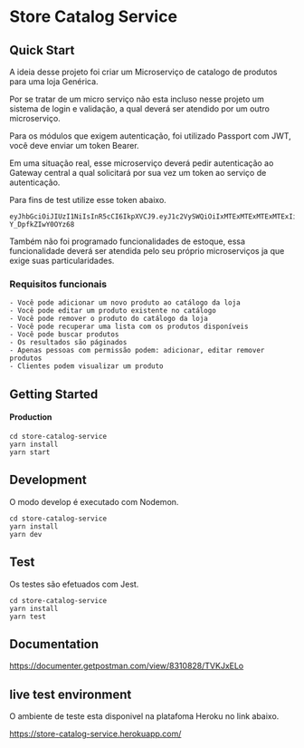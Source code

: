 # Store Catalog Service

## Quick Start

A ideia desse projeto foi criar um Microserviço de catalogo de produtos para uma loja Genérica.

Por se tratar de um micro serviço não esta incluso nesse projeto um sistema de login e validação, a qual deverá ser atendido por um outro microserviço.

Para os módulos que exigem autenticação, foi utilizado Passport com JWT, você deve enviar um token Bearer.

Em uma situação real, esse microserviço deverá pedir autenticação ao Gateway central a qual solicitará por sua vez um token ao serviço de autenticação.

Para fins de test utilize esse token abaixo.

```
eyJhbGciOiJIUzI1NiIsInR5cCI6IkpXVCJ9.eyJ1c2VySWQiOiIxMTExMTExMTExMTExIiwic3RvcmVJZCI6IjIyMjIyMjIyMjIyMjIiLCJpYXQiOjE2MDEzMDUzMTR9.R7HxW4tEzZgEvXnyFwIh6DfCZl-Y_DpfkZIwY0OYz68
```

Também não foi programado funcionalidades de estoque, essa funcionalidade deverá ser atendida pelo seu próprio microserviços ja que exige suas particularidades.

### Requisitos funcionais
	- Você pode adicionar um novo produto ao catálogo da loja
	- Você pode editar um produto existente no catálogo
	- Você pode remover o produto do catálogo da loja
	- Você pode recuperar uma lista com os produtos disponíveis
	- Você pode buscar produtos
	- Os resultados são páginados
	- Apenas pessoas com permissão podem: adicionar, editar remover produtos
	- Clientes podem visualizar um produto


## Getting Started

#### Production
```
cd store-catalog-service
yarn install
yarn start
``` 


## Development
O modo develop é executado com Nodemon.
```
cd store-catalog-service
yarn install
yarn dev
```

## Test
Os testes são efetuados com Jest.
```
cd store-catalog-service
yarn install
yarn test
```

## Documentation

https://documenter.getpostman.com/view/8310828/TVKJxELo


## live test environment

O ambiente de teste esta disponivel na platafoma Heroku no link abaixo.

https://store-catalog-service.herokuapp.com/






 
